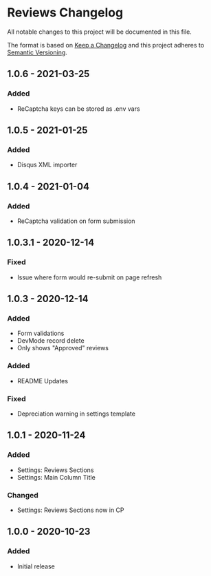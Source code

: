 # Reviews Changelog

All notable changes to this project will be documented in this file.

The format is based on [Keep a Changelog](http://keepachangelog.com/) and this project adheres to [Semantic Versioning](http://semver.org/).

## 1.0.6 - 2021-03-25

### Added

-   ReCaptcha keys can be stored as .env vars

## 1.0.5 - 2021-01-25

### Added

-   Disqus XML importer

## 1.0.4 - 2021-01-04

### Added

-   ReCaptcha validation on form submission

## 1.0.3.1 - 2020-12-14

### Fixed

-   Issue where form would re-submit on page refresh

## 1.0.3 - 2020-12-14

### Added

-   Form validations
-   DevMode record delete
-   Only shows "Approved" reviews

### Added

-   README Updates

### Fixed

-   Depreciation warning in settings template

## 1.0.1 - 2020-11-24

### Added

-   Settings: Reviews Sections
-   Settings: Main Column Title

### Changed

-   Settings: Reviews Sections now in CP

## 1.0.0 - 2020-10-23

### Added

-   Initial release
